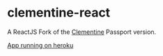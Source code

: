 # clementine-react
A ReactJS Fork of the [Clementine](http://www.clementinejs.com/) Passport version. 

[App running on heroku](https://clementine-passport-react.herokuapp.com)
